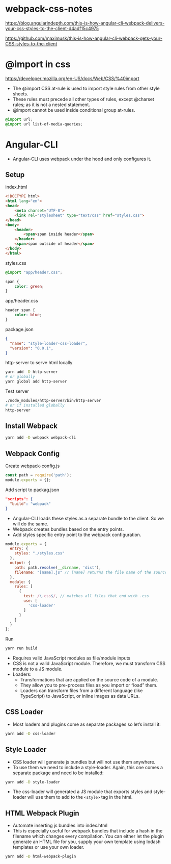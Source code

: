 # webpack-css-notes
https://blog.angularindepth.com/this-is-how-angular-cli-webpack-delivers-your-css-styles-to-the-client-d4adf15c4975

https://github.com/maximusk/this-is-how-angular-cli-webpack-gets-your-CSS-styles-to-the-client

# @import in css
https://developer.mozilla.org/en-US/docs/Web/CSS/%40import
- The @import CSS at-rule is used to import style rules from other style sheets.
- These rules must precede all other types of rules, except @charset rules; as it is not a nested statement.
- @import cannot be used inside conditional group at-rules.

```css
@import url;
@import url list-of-media-queries;
```

# Angular-CLI
- Angular-CLI uses webpack under the hood and only configures it.

Setup
--------------------------------------------------------------------------------
index.html
```html
<!DOCTYPE html>
<html lang="en">
<head>
    <meta charset="UTF-8">
    <link rel="stylesheet" type="text/css" href="styles.css">
</head>
<body>
    <header>
        <span>span inside header</span>
    </header>
    <span>span outside of header</span>
</body>
</html>
```

styles.css
```css
@import "app/header.css";

span {
    color: green;
}
```

app/header.css
```css
header span {
    color: blue;
}
```

package.json
```json
{
  "name": "style-loader-css-loader",
  "version": "0.0.1",
}
```

http-server to serve html locally
```bash
yarn add -D http-server
# or globally
yarn global add http-server
```

Test server
```bash
./node_modules/http-server/bin/http-server
# or if installed globally
http-server
```

Install Webpack
--------------------------------------------------------------------------------
```bash
yarn add -D webpack webpack-cli
```

Webpack Config
--------------------------------------------------------------------------------
Create webpack-config.js
```javascript
const path = require('path');
module.exports = {};
```

Add script to packag.json
```json
"scripts": {
  "build": "webpack"
}
```

- Angular-CLI loads these styles as a separate bundle to the client. So we will do the same.
- Webpack creates bundles based on the entry points.
- Add styles specific entry point to the webpack configuration.
```javascript
module.exports = {
  entry: {
    styles: "./styles.css"
  },
  output: {
    path: path.resolve(__dirname, 'dist'),
    filename: "[name].js" // [name] returns the file name of the source e.g. style.css -> style.js
  },
  module: {
    rules: [
      {
        test: /\.css$/, // matches all files that end with .css
        use: [
          'css-loader'
        ]
      }
    ]
  }
};

```

Run
```bash
yarn run build
```

- Requires valid JavaScript modules as file/module inputs
- CSS is not a valid JavaScript module. Therefore, we must transform CSS module to a JS module.
- Loaders:
    - Transformations that are applied on the source code of a module.
    - They allow you to pre-process files as you import or “load” them.
    - Loaders can transform files from a different language (like TypeScript) to JavaScript, or inline images as data URLs.


CSS Loader
--------------------------------------------------------------------------------
- Most loaders and plugins come as separate packages so let’s install it:
```bash
yarn add -D css-loader
```


Style Loader
--------------------------------------------------------------------------------
- CSS loader will generate js bundles but will not use them anywhere.
- To use them we need to include a style-loader.
Again, this one comes a separate package and need to be installed:
```bash
yarn add -D style-loader
```
- The css-loader will generated a JS module that exports styles and style-loader will use them to add to the `<style>` tag in the html.


HTML Webpack Plugin
--------------------------------------------------------------------------------
- Automate inserting js bundles into index.html
- This is especially useful for webpack bundles that include a hash in the filename which changes every compilation.
You can either let the plugin generate an HTML file for you, supply your own template using lodash templates or use your own loader.
```bash
yarn add -D html-webpack-plugin
```
